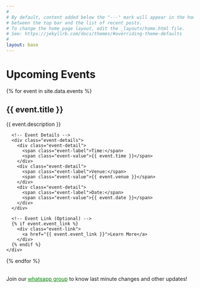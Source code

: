 ```yaml
---
#
# By default, content added below the "---" mark will appear in the home page
# between the top bar and the list of recent posts.
# To change the home page layout, edit the _layouts/home.html file.
# See: https://jekyllrb.com/docs/themes/#overriding-theme-defaults
#
layout: base
---
```


# Upcoming Events

<div class="events-container">
  {% for event in site.data.events %}
    <div class="event-card">
      <!-- Event Content -->
      <div class="event-content">
        <h2 class="event-title">{{ event.title }}</h2>
        <p class="event-description">{{ event.description }}</p>
      </div>

      <!-- Event Details -->
      <div class="event-details">
        <div class="event-detail">
          <span class="event-label">Time:</span>
          <span class="event-value">{{ event.time }}</span>
        </div>
        <div class="event-detail">
          <span class="event-label">Venue:</span>
          <span class="event-value">{{ event.venue }}</span>
        </div>
        <div class="event-detail">
          <span class="event-label">Date:</span>
          <span class="event-value">{{ event.date }}</span>
        </div>
      </div>

      <!-- Event Link (Optional) -->
      {% if event.event_link %}
        <div class="event-link">
          <a href="{{ event.event_link }}">Learn More</a>
        </div>
      {% endif %}
    </div>
  {% endfor %}
</div>

<br>
Join our <a href="" style="color:green"><i class="fa fa-whatsapp"></i> whatsapp group</a> to know last minute changes and other updates!
